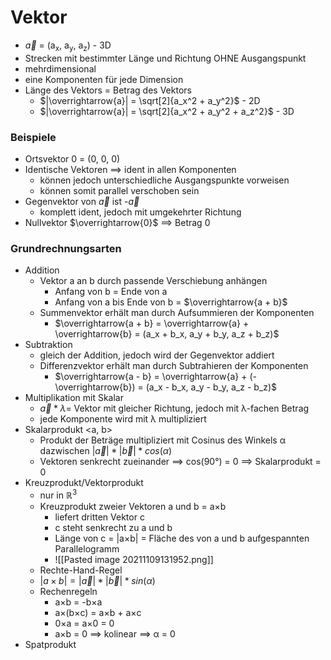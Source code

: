 # Vektor
+ $\overrightarrow{a}$ = (a<sub>x</sub>, a<sub>y</sub>, a<sub>z</sub>) - 3D
+ Strecken mit bestimmter Länge und Richtung OHNE Ausgangspunkt
+ mehrdimensional
+ eine Komponenten für jede Dimension
+ Länge des Vektors = Betrag des Vektors
	+ $|\overrightarrow{a}| = \sqrt[2]{a_x^2 + a_y^2}$ - 2D
	+ $|\overrightarrow{a}| = \sqrt[2]{a_x^2 + a_y^2 + a_z^2}$ - 3D

### Beispiele
+ Ortsvektor 0 = (0, 0, 0)
+ Identische Vektoren ==> ident in allen Komponenten
	+ können jedoch unterschiedliche Ausgangspunkte vorweisen
	+ können somit parallel verschoben sein
+ Gegenvektor von $\overrightarrow{a}$ ist -$\overrightarrow{a}$
	+ komplett ident, jedoch mit umgekehrter Richtung
+ Nullvektor  $\overrightarrow{0}$ ==> Betrag 0

### Grundrechnungsarten
+ Addition
	+ Vektor a an b durch passende Verschiebung anhängen
		+ Anfang von b = Ende von a
		+ Anfang von a bis Ende von b =  $\overrightarrow{a + b}$
	+ Summenvektor erhält man durch Aufsummieren der Komponenten
		+ $\overrightarrow{a + b} = \overrightarrow{a} + \overrightarrow{b} = (a_x + b_x, a_y + b_y, a_z + b_z)$ 
+ Subtraktion
	+ gleich der Addition, jedoch wird der Gegenvektor addiert
	+ Differenzvektor  erhält man durch Subtrahieren der Komponenten
		+ $\overrightarrow{a - b} = \overrightarrow{a} + (- \overrightarrow{b}) = (a_x - b_x, a_y - b_y, a_z - b_z)$
+ Multiplikation mit Skalar
	+  $\overrightarrow{a} * λ =$ Vektor mit gleicher Richtung, jedoch mit λ-fachen Betrag
	+  jede Komponente wird mit λ multipliziert
+  Skalarprodukt <a, b>
	+  Produkt der Beträge multipliziert mit Cosinus des Winkels α dazwischen $|\overrightarrow{a}| * |\overrightarrow{b}| * cos(α)$
	+  Vektoren senkrecht zueinander ==> cos(90°) = 0 ==> Skalarprodukt = 0
+  Kreuzprodukt/Vektorprodukt
	+  nur in $ℝ^3$
	+  Kreuzprodukt zweier Vektoren a und b = a×b
		+  liefert dritten Vektor c
		+  c steht senkrecht zu a und b
		+  Länge von c = |a×b| = Fläche des von a und b aufgespannten Parallelogramm
		+  ![[Pasted image 20211109131952.png]]
	+  Rechte-Hand-Regel
	+ $|a×b| = |\overrightarrow{a}| * |\overrightarrow{b}| * sin(α)$
	+ Rechenregeln
		+ a×b = -b×a
		+ a×(b×c) = a×b + a×c
		+ 0×a = a×0 = 0
		+ a×b = 0 ==> kolinear ==> α = 0
+  Spatprodukt

